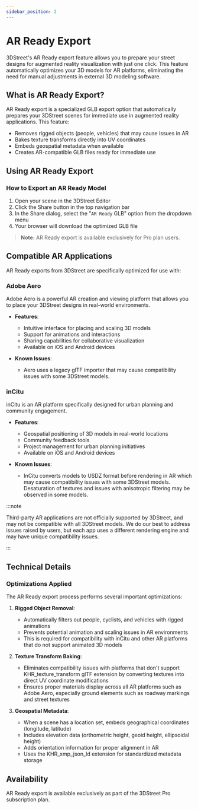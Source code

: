 ```yaml
---
sidebar_position: 2
---
```


# AR Ready Export

3DStreet's AR Ready export feature allows you to prepare your street designs for augmented reality visualization with just one click. This feature automatically optimizes your 3D models for AR platforms, eliminating the need for manual adjustments in external 3D modeling software.

## What is AR Ready Export?

AR Ready export is a specialized GLB export option that automatically prepares your 3DStreet scenes for immediate use in augmented reality applications. This feature:

* Removes rigged objects (people, vehicles) that may cause issues in AR
* Bakes texture transforms directly into UV coordinates
* Embeds geospatial metadata when available
* Creates AR-compatible GLB files ready for immediate use

## Using AR Ready Export

### How to Export an AR Ready Model

1. Open your scene in the 3DStreet Editor
2. Click the Share button in the top navigation bar
3. In the Share dialog, select the "`AR Ready` GLB" option from the dropdown menu
4. Your browser will download the optimized GLB file

> **Note:** AR Ready export is available exclusively for Pro plan users.

## Compatible AR Applications

AR Ready exports from 3DStreet are specifically optimized for use with:

### Adobe Aero

Adobe Aero is a powerful AR creation and viewing platform that allows you to place your 3DStreet designs in real-world environments.

* **Features**:
  * Intuitive interface for placing and scaling 3D models
  * Support for animations and interactions
  * Sharing capabilities for collaborative visualization
  * Available on iOS and Android devices

* **Known Issues**:
  * Aero uses a legacy glTF importer that may cause compatibility issues with some 3DStreet models.

### inCitu

inCitu is an AR platform specifically designed for urban planning and community engagement.

* **Features**:
  * Geospatial positioning of 3D models in real-world locations
  * Community feedback tools
  * Project management for urban planning initiatives
  * Available on iOS and Android devices

* **Known Issues**:
  * InCitu converts models to USDZ format before rendering in AR which may cause compatibility issues with some 3DStreet models. Desaturation of textures and issues with anisotropic filtering may be observed in some models. 

:::note

Third-party AR applications are not officially supported by 3DStreet, and may not be compatible with all 3DStreet models. We do our best to address issues raised by users, but each app uses a different rendering engine and may have unique compatibility issues.

:::

## Technical Details

### Optimizations Applied

The AR Ready export process performs several important optimizations:

1. **Rigged Object Removal**:
   * Automatically filters out people, cyclists, and vehicles with rigged animations
   * Prevents potential animation and scaling issues in AR environments
   * This is required for compatibility with inCitu and other AR platforms that do not support animated 3D models

2. **Texture Transform Baking**:
   * Eliminates compatibility issues with platforms that don't support KHR_texture_transform glTF extension by converting textures into direct UV coordinate modifications
   * Ensures proper materials display across all AR platforms such as Adobe Aero, especially ground elements such as roadway markings and street textures

3. **Geospatial Metadata**:
   * When a scene has a location set, embeds geographical coordinates (longitude, latitude)
   * Includes elevation data (orthometric height, geoid height, ellipsoidal height)
   * Adds orientation information for proper alignment in AR
   * Uses the KHR_xmp_json_ld extension for standardized metadata storage

## Availability

AR Ready export is available exclusively as part of the 3DStreet Pro subscription plan.

